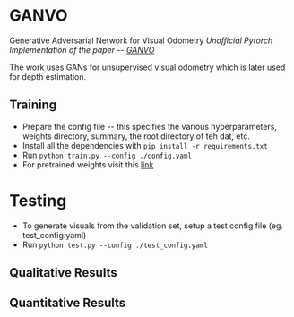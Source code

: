 # GANVO
Generative Adversarial Network for Visual Odometry
*Unofficial Pytorch Implementation of the paper -- [GANVO](https://arxiv.org/pdf/1809.05786.pdf)*

The work uses GANs for unsupervised visual odometry which is later used for depth estimation.

## Training
- Prepare the config file -- this specifies the various hyperparameters, weights directory, summary, the root directory of teh dat, etc.
- Install all the dependencies with `pip install -r requirements.txt`
- Run `python train.py --config ./config.yaml`
- For pretrained weights visit this [link](#)

# Testing
- To generate visuals from the validation set, setup a test config file (eg. test_config.yaml)
- Run `python test.py --config ./test_config.yaml`

## Qualitative Results

## Quantitative Results